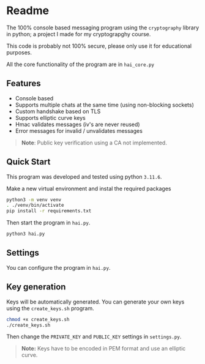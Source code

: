 # Readme

The 100% console based messaging program using the `cryptography` library in python; a project I made for my cryptograpghy course.

This code is probably not 100% secure, please only use it for educational purposes.

All the core functionality of the program are in `hai_core.py`

## Features

- Console based
- Supports multiple chats at the same time (using non-blocking sockets)
- Custom handshake based on TLS 
- Supports elliptic curve keys
- Hmac validates messages (iv's are never reused)
- Error messages for invalid / unvalidates messages

> **Note**:
> Public key verification using a CA not implemented.

## Quick Start

This program was developed and tested using python `3.11.6`.

Make a new virtual environment and instal the required packages
```bash
python3 -m venv venv
. ./venv/bin/activate
pip install -r requirements.txt
```

Then start the program in `hai.py`.
```bash
python3 hai.py
```

## Settings

You can configure the program in `hai.py`.

## Key generation

Keys will be automatically generated. You can generate your own keys using
the `create_keys.sh` program.
```bash
chmod +x create_keys.sh
./create_keys.sh
```

Then change the `PRIVATE_KEY` and `PUBLIC_KEY` settings in `settings.py`.

> **Note:**
> Keys have to be encoded in PEM format and use an elliptic curve.
